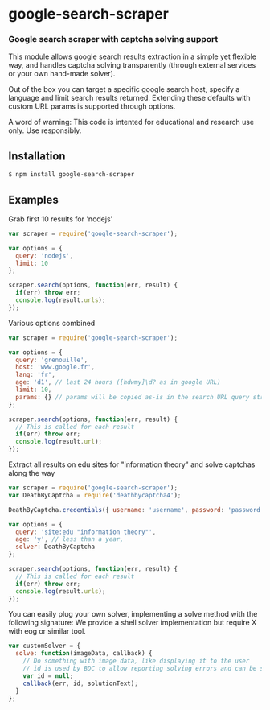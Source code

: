 google-search-scraper
=============
### Google search scraper with captcha solving support

This module allows google search results extraction in a simple yet flexible way, and handles captcha solving transparently (through external services or your own hand-made solver).

Out of the box you can target a specific google search host, specify a language and limit search results returned. Extending these defaults with custom URL params is supported through options.

A word of warning: This code is intented for educational and research use only. Use responsibly.


Installation
------------

``` bash
$ npm install google-search-scraper
```


Examples
--------

Grab first 10 results for 'nodejs'

``` javascript
var scraper = require('google-search-scraper');

var options = {
  query: 'nodejs',
  limit: 10
};

scraper.search(options, function(err, result) {
  if(err) throw err;
  console.log(result.urls);
});
```

Various options combined

``` javascript
var scraper = require('google-search-scraper');

var options = {
  query: 'grenouille',
  host: 'www.google.fr',
  lang: 'fr',
  age: 'd1', // last 24 hours ([hdwmy]\d? as in google URL)
  limit: 10,
  params: {} // params will be copied as-is in the search URL query string
};

scraper.search(options, function(err, result) {
  // This is called for each result
  if(err) throw err;
  console.log(result.url);
});
```

Extract all results on edu sites for "information theory" and solve captchas along the way

``` javascript
var scraper = require('google-search-scraper');
var DeathByCaptcha = require('deathbycaptcha4');

DeathByCaptcha.credentials({ username: 'username', password: 'password' });

var options = {
  query: 'site:edu "information theory"',
  age: 'y', // less than a year,
  solver: DeathByCaptcha
};

scraper.search(options, function(err, result) {
  // This is called for each result
  if(err) throw err;
  console.log(result.urls);
});
```

You can easily plug your own solver, implementing a solve method with the following signature:
We provide a shell solver implementation but require X with eog or similar tool.

```javascript
var customSolver = {
  solve: function(imageData, callback) {
    // Do something with image data, like displaying it to the user
    // id is used by BDC to allow reporting solving errors and can be safely ignored here
    var id = null;
    callback(err, id, solutionText);
  }
};
```
